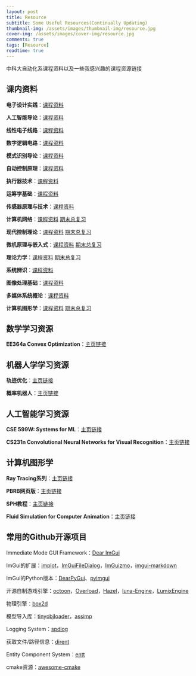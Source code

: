 ```yaml
---
layout: post
title: Resource
subtitle: Some Useful Resources(Continually Updating)
thumbnail-img: /assets/images/thumbnail-img/resource.jpg
cover-img: /assets/images/cover-img/resource.jpg
comments: true
tags: [Resource]
readtime: true
---
```


中科大自动化系课程资料以及一些我感兴趣的课程资源链接

## 课内资料

**电子设计实践**：[课程资料](https://rec.ustc.edu.cn/share/d851e760-db23-11ea-aaf6-755be992a427)

**人工智能导论**：[课程资料](https://rec.ustc.edu.cn/share/faa910e0-db23-11ea-9ec3-15ae1da2457a)

**线性电子线路**：[课程资料](https://rec.ustc.edu.cn/share/0e194080-db24-11ea-9b6f-f3cdfa0329e9)

**数字逻辑电路**：[课程资料](https://rec.ustc.edu.cn/share/1c89d420-db24-11ea-9dab-8d10bf4d9276)

**模式识别导论**：[课程资料](https://rec.ustc.edu.cn/share/295139c0-db24-11ea-8ca9-87fe9f0e6383)

**自动控制原理**：[课程资料](https://rec.ustc.edu.cn/share/36dc2f50-db24-11ea-8e4d-256f5e7c0b46)

**执行器技术**：[课程资料](https://rec.ustc.edu.cn/share/3fabc7b0-db24-11ea-9716-c9b2c85d535a)

**运筹学基础**：[课程资料](https://rec.ustc.edu.cn/share/52d89fb0-db24-11ea-aeab-9b8ef48a0643)

**传感器原理与技术**：[课程资料](https://rec.ustc.edu.cn/share/5fe0cdd0-db24-11ea-99dc-cf4df0249332)

**计算机网络**：[课程资料](https://rec.ustc.edu.cn/share/682fcb60-db24-11ea-b5d5-ef53fd1e8477) [期末总复习](https://chaphlagical.github.io/resource/course/计网复习.html)

**现代控制理论**：[课程资料](https://rec.ustc.edu.cn/share/75691fb0-db24-11ea-a74d-7b823e439302) [期末总复习](https://chaphlagical.github.io/resource/course/现控复习.html)

**微机原理与嵌入式**：[课程资料](https://rec.ustc.edu.cn/share/8a092aa0-db24-11ea-9c8a-9b0fe66aa410) [期末总复习](https://chaphlagical.github.io/resource/course/微嵌复习.html)

**理论力学**：[课程资料](https://rec.ustc.edu.cn/share/918af820-db24-11ea-bea1-cb2d191896af) [期末总复习](https://chaphlagical.github.io/resource/course/理力复习.html)

**系统辨识**：[课程资料](https://rec.ustc.edu.cn/share/a073bfc0-db24-11ea-b344-9935ee7e4599)

**图像处理基础**：[课程资料](https://rec.ustc.edu.cn/share/a880c350-db24-11ea-8ad5-5750e987533c)

**多媒体系统概论**：[课程资料](https://rec.ustc.edu.cn/share/c64e73d0-db24-11ea-b27d-85742cd7c6b6)

**计算机图形学**：[课程资料](https://rec.ustc.edu.cn/share/b7e75260-e1c7-11ea-88f4-e5f97e6100a9) [期末总复习](https://chaphlagical.github.io/resource/course/计算机图形学总复习.html)

## 数学学习资源

**EE364a Convex Optimization**：[主页链接](http://stanford.edu/class/ee364a/index.html)

## 机器人学学习资源

**轨迹优化**：[主页链接](http://www.matthewpeterkelly.com/tutorials/trajectoryOptimization/index.html)

**概率机器人**：[主页链接](http://www.probabilistic-robotics.org/)

## 人工智能学习资源

**CSE 599W: Systems for ML**：[主页链接](http://dlsys.cs.washington.edu/)

**CS231n Convolutional Neural Networks for Visual Recognition**：[主页链接](http://cs231n.stanford.edu/)

## 计算机图形学

**Ray Tracing系列**：[主页链接](https://raytracing.github.io/)

**PBRB网页版**：[主页链接](http://www.pbr-book.org/)

**SPH教程**：[主页链接](https://interactivecomputergraphics.github.io/SPH-Tutorial/)

**Fluid Simulation for Computer Animation**：[主页链接](https://www.cs.ubc.ca/~rbridson/fluidsimulation/)

## 常用的Github开源项目

Immediate Mode GUI Framework：[Dear ImGui](https://github.com/ocornut/imgui)

ImGui的扩展：[implot](https://github.com/epezent/implot)，[ImGuiFileDialog](https://github.com/aiekick/ImGuiFileDialog)，[ImGuizmo](https://github.com/CedricGuillemet/ImGuizmo)，[imgui-markdown](https://github.com/juliettef/imgui_markdown) 

ImGui的Python版本：[DearPyGui](https://github.com/hoffstadt/DearPyGui)、[pyimgui](https://github.com/swistakm/pyimgui)

开源自制游戏引擎：[octoon](https://github.com/octoon/octoon)，[Overload](https://github.com/adriengivry/Overload)，[Hazel](https://github.com/TheCherno/Hazel)，[luna-Engine](https://github.com/JX-Master/Luna-Engine-0.6)，[LumixEngine](https://github.com/nem0/LumixEngine)

物理引擎：[box2d](https://github.com/erincatto/box2d)

模型导入库：[tinyobjloader](https://github.com/tinyobjloader/tinyobjloader)，[assimp](https://github.com/assimp/assimp)

Logging System：[spdlog](https://github.com/gabime/spdlog)

获取文件/路径信息：[dirent](https://github.com/tronkko/dirent)

Entity Component System：[entt](https://github.com/skypjack/entt)

cmake资源：[awesome-cmake](https://github.com/onqtam/awesome-cmake)